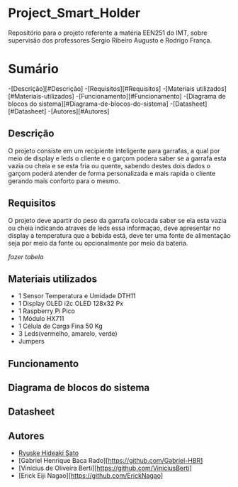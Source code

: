 # Project_Smart_Holder
Repositório para o projeto referente a matéria EEN251 do IMT, sobre supervisão dos professores Sergio Ribeiro Augusto e Rodrigo França.

# Sumário

-[Descrição][#Descrição]
-[Requisitos][#Requisitos]
-[Materiais utilizados][#Materiais-utilizados]
-[Funcionamento][#Funcionamento]
-[Diagrama de blocos do sistema][#Diagrama-de-blocos-do-sistema]
-[Datasheet][#Datasheet]
-[Autores][#Autores]
## Descrição 

O projeto consiste em um recipiente inteligente para garrafas, a qual por meio de display e leds o cliente e o garçom podera saber se a garrafa esta vazia ou cheia e se esta fria ou quente, sabendo destes dois dados o garçom poderá atender de forma personalizada e mais rapida o cliente gerando mais conforto para o mesmo.

## Requisitos 

O projeto deve apartir do peso da garrafa colocada saber se ela esta vazia ou cheia indicando atraves de leds essa informaçao, deve apresentar no display a temperatura que a bebida está, deve ter uma fonte de alimentação seja por meio da fonte ou opcionalmente por meio da bateria. 

*fazer tabela*

## Materiais utilizados
- 1 Sensor Temperatura e Umidade DTH11 
- 1 Display OLED i2c OLED 128x32 Px 
- 1 Raspberry Pi Pico
- 1 Módulo HX711
- 1 Célula de Carga Fina 50 Kg
- 3 Leds(vermelho, amarelo, verde)
- Jumpers



## Funcionamento

## Diagrama de blocos do sistema

## Datasheet

## Autores
- [Ryuske Hideaki Sato](https://github.com/Dragonrhs)
- [Gabriel Henrique Baca Rado][https://github.com/Gabriel-HBR]
- [Vinícius de Oliveira Berti][https://github.com/ViniciusBerti]
- [Erick Eiji Nagao][https://github.com/ErickNagao]